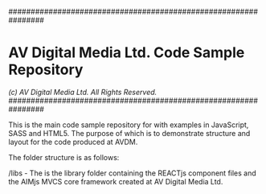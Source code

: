 ################################################################
# AV Digital Media Ltd. Code Sample Repository
*(c) AV Digital Media Ltd. All Rights Reserved.*
################################################################

This is the main code sample repository for with examples in JavaScript,
SASS and HTML5. The purpose of which is to demonstrate structure and
layout for the code produced at AVDM.

The folder structure is as follows:

/libs - The is the library folder containing the REACTjs component files and
the AIMjs MVCS core framework created at AV Digital Media Ltd.
